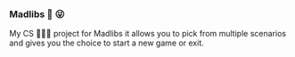 ### Madlibs 🤪 😜 
	
My CS 👨🏻‍💻 project for Madlibs it allows you to 
pick from multiple scenarios and gives you
the choice to start a new game or exit. 
